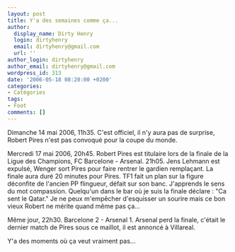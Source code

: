 ```yaml
---
layout: post
title: Y'a des semaines comme ça...
author:
  display_name: Dirty Henry
  login: dirtyhenry
  email: dirtyhenry@gmail.com
  url: ''
author_login: dirtyhenry
author_email: dirtyhenry@gmail.com
wordpress_id: 313
date: '2006-05-18 08:20:00 +0200'
categories:
- Catégories
tags:
- Foot
comments: []
---
```

Dimanche 14 mai 2006, 11h35. C'est officiel, il n'y aura pas de surprise, Robert Pires n'est pas convoqué pour la coupe du monde.

Mercredi 17 mai 2006, 20h45. Robert Pires est titulaire lors de la finale de la Ligue des Champions, FC Barcelone - Arsenal. 21h05. Jens Lehmann est expulsé, Wenger sort Pires pour faire rentrer le gardien remplaçant. La finale aura duré 20 minutes pour Pires. TF1 fait un plan sur la figure déconfite de l'ancien PP flingueur, défait sur son banc. J'apprends le sens du mot compassion. Quelqu'un dans le bar où je suis la finale déclare : "Ca sent le Qatar." Je ne peux m'empêcher d'esquisser un sourire mais ce bon vieux Robert ne mérite quand même pas ça...

Même jour, 22h30. Barcelone 2 - Arsenal 1. Arsenal perd la finale, c'était le dernier match de Pires sous ce maillot, il est annoncé à Villareal.

Y'a des moments où ça veut vraiment pas...
